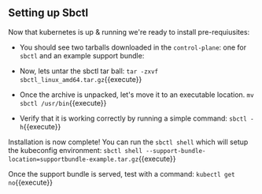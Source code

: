 
## Setting up Sbctl

Now that kubernetes is up & running we're ready to install pre-requiusites:

* You should see two tarballs downloaded in the `control-plane`: one for `sbctl` and an example support bundle:

* Now, lets untar the sbctl tar ball:
`tar -zxvf sbctl_linux_amd64.tar.gz`{{execute}}

* Once the archive is unpacked, let's move it to an executable location.
`mv sbctl /usr/bin`{{execute}}

* Verify that it is working correctly by running a simple command:
`sbctl -h`{{execute}}

Installation is now complete! You can run the `sbctl shell` which will setup the kubeconfig environment:
`sbctl shell --support-bundle-location=supportbundle-example.tar.gz`{{execute}}

Once the support bundle is served, test with a command:
`kubectl get no`{{execute}}

